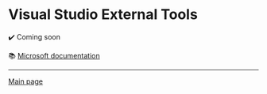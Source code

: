 # Visual Studio External Tools

:heavy_check_mark: Coming soon

:books: [Microsoft documentation](https://docs.microsoft.com/en-us/visualstudio/ide/managing-external-tools?view=vs-2019)


---

[Main page](https://github.com/karenpayneoregon/karenpayneoregon.github.io/blob/master/visual-studio/main.md)